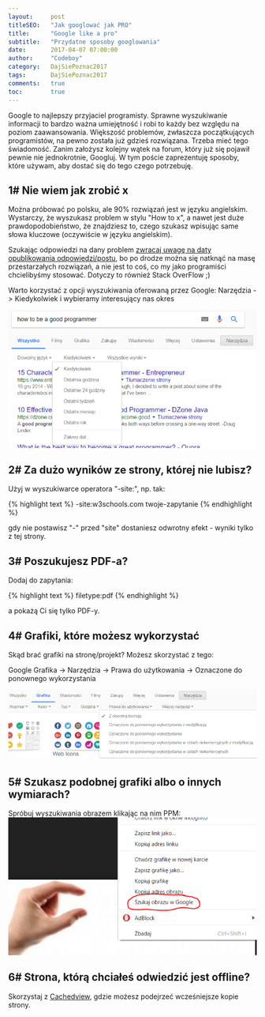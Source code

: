 ```yaml
---
layout:     post
titleSEO:   "Jak googlować jak PRO"
title:      "Google like a pro"
subtitle:   "Przydatne sposoby googlowania"
date:       2017-04-07 07:00:00
author:     "Codeboy"
category:   DajSiePoznac2017
tags:       DajSiePoznac2017
comments:   true
toc:        true
---
```

Google to najlepszy przyjaciel programisty. Sprawne wyszukiwanie informacji to bardzo ważna umiejętność i robi to każdy bez względu na poziom zaawansowania. Większość problemów, zwłaszcza początkujących programistów, na pewno została już gdzieś rozwiązana. Trzeba mieć tego świadomość. Zanim założysz kolejny wątek na forum, który już się pojawił pewnie nie jednokrotnie, Googluj. W tym poście zaprezentuję sposoby, które używam, aby dostać się do tego czego potrzebuję.

## 1# Nie wiem jak zrobić x
Można próbować po polsku, ale 90% rozwiązań jest w języku angielskim. Wystarczy, że wyszukasz problem w stylu "How to x", a nawet jest duże prawdopodobieństwo, że znajdziesz to, czego szukasz wpisując same słowa kluczowe (oczywiście w języku angielskim).

Szukając odpowiedzi na dany problem <u>zwracaj uwagę na daty opublikowania odpowiedzi/postu</u>, bo po drodze można się natknąć na masę przestarzałych rozwiązań, a nie jest to coś, co my jako programiści chcielibyśmy stosować. Dotyczy to również Stack OverFlow ;)

Warto korzystać z opcji wyszukiwania oferowaną przez Google: Narzędzia -> Kiedykolwiek i wybieramy interesujący nas okres

![Narzędzia wyszukiwania Google](/img/google/google-search-date.png)

## 2# Za dużo wyników ze strony, której nie lubisz?
Użyj w wyszukiwarce operatora "-site:", np. tak:

{% highlight text %}
-site:w3schools.com twoje-zapytanie
{% endhighlight %}

gdy nie postawisz "-" przed "site" dostaniesz odwrotny efekt - wyniki tylko z tej strony.

## 3# Poszukujesz PDF-a?
Dodaj do zapytania:

{% highlight text %}
filetype:pdf
{% endhighlight %}

a pokażą Ci się tylko PDF-y.

## 4# Grafiki, które możesz wykorzystać
Skąd brać grafiki na stronę/projekt? Możesz skorzystać z tego:

Google Grafika -> Narzędzia -> Prawa do użytkowania -> Oznaczone do ponownego wykorzystania

![Narzędzia wyszukiwania Grafik Google](/img/google/google-search-grapchics.png)

## 5# Szukasz podobnej grafiki albo o innych wymiarach?

Spróbuj wyszukiwania obrazem klikając na nim PPM:
![Narzędzia wyszukiwania Grafik Google](/img/google/google-search-byimage.png)

## 6# Strona, którą chciałeś odwiedzić jest offline?
Skorzystaj z [Cachedview](http://cachedview.com/), gdzie możesz podejrzeć wcześniejsze kopie strony.